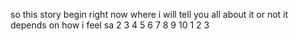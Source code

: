 so this story begin right now where i will tell you all about it or not it depends on how i feel sa
2 3 4 5 6 7 8 9 10
1 2 3